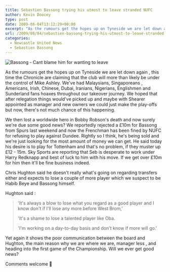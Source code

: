 ```yaml
---
title: Sebastien Bassong trying his utmost to leave stranded NUFC
author: Kevin Doocey
type: post
date: 2009-08-04T13:12:29+00:00
excerpt: "As the rumours get the hopes up on Tyneside we are let down again , this time the Chronicle are claiming that the club will more than likely "
url: /2009/08/04/sebastien-bassong-trying-his-utmost-to-leave-stranded-nufc/
categories:
  - Newcastle United News
  - Sebastien Bassong
---
```


![Bassong - Cant blame him for wanting to leave](https://static.guim.co.uk/sys-images/Football/Pix/pictures/2009/5/19/1242748372868/S-bastien-Bassong-of-Newc-001.jpg)

As the rumours get the hopes up on Tyneside we are let down again , this time the Chronicle are claiming that the club will more than likely be under the control of Mike Ashley. We've had Malaysians, Singaporeans , Americans, Irish, Chinese, Dubai, Iranians, Nigerians, Englishmen and Sunderland fans hoaxes throughout our takeover journey. We hoped that after relegation things would've picked up and maybe with Shearer appointed as manager and new owners we could just make the play-offs but now, there's not much chance of this happening.

We then lost a worldwide hero in Bobby Robson's death and now surely we're due some good news? We reportedly rejected a £10m for Bassong from Spurs last weekend and now the Frenchman has been fined by NUFC for refusing to play against Dundee. Rightly so I think, he's being sold and we're just looking for the most amount of money we can get. He said today his desire is to play for Tottenham and that's no problem, if they muster up £12 - 15m. Sky Sports are reporting that Seb is desperate to work under Harry Redknapp and best of luck to him with his move. If we get over £10m for him then it'll be fine business indeed.

Chris Hughton said he doesn't really what's going on regarding transfers either and expects to lose a couple of more player which we suspect to be Habib Beye and Bassong himself.

Hughton said :

> 'It's always a blow to lose what you regard as a good player and I know don't if I'll lose any more before West Brom,'
>
> 'It's a shame to lose a talented player like Oba.
>
> 'I'm working on a day-to-day basis and don't know if more will go.'

Yet again it shows the poor communication between the board and Hughton, the main reason why we are where we are, manager less , and heading into the first game of the Championship. Will we ever get good news?

Comments welcome 🙂

